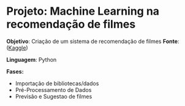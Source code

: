 # Projeto: Machine Learning na recomendação de filmes
**Objetivo**: Criação de um sistema de recomendação de filmes
**Fonte**: ([Kaggle](https://www.kaggle.com/code/alyssonbispopereira/recomenda-o-de-filmes-ptbr/data))

**Linguagem**: Python

**Fases:**
- Importação de bibliotecas/dados
- Pré-Processamento de Dados
- Previsão e Sugestao de filmes

